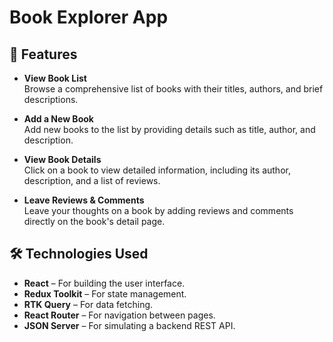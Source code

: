 # Book Explorer App

## 🌟 Features

- **View Book List**  
  Browse a comprehensive list of books with their titles, authors, and brief descriptions.

- **Add a New Book**  
  Add new books to the list by providing details such as title, author, and description.

- **View Book Details**  
  Click on a book to view detailed information, including its author, description, and a list of reviews.

- **Leave Reviews & Comments**  
  Leave your thoughts on a book by adding reviews and comments directly on the book's detail page.

## 🛠️ Technologies Used

- **React** – For building the user interface.
- **Redux Toolkit** – For state management.
- **RTK Query** – For data fetching.
- **React Router** – For navigation between pages.
- **JSON Server** – For simulating a backend REST API.
